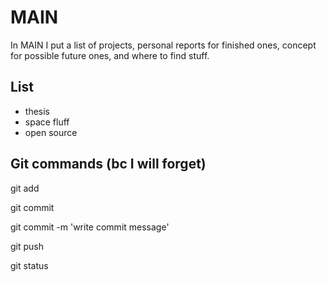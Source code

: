 # MAIN
In MAIN I put a list of projects, personal reports for finished ones, concept for possible future ones, and where to find stuff.

## List

- thesis
- space fluff 
- open source 





## Git commands (bc I will forget)

git add

git commit

git commit -m 'write commit message'

git push

git status
